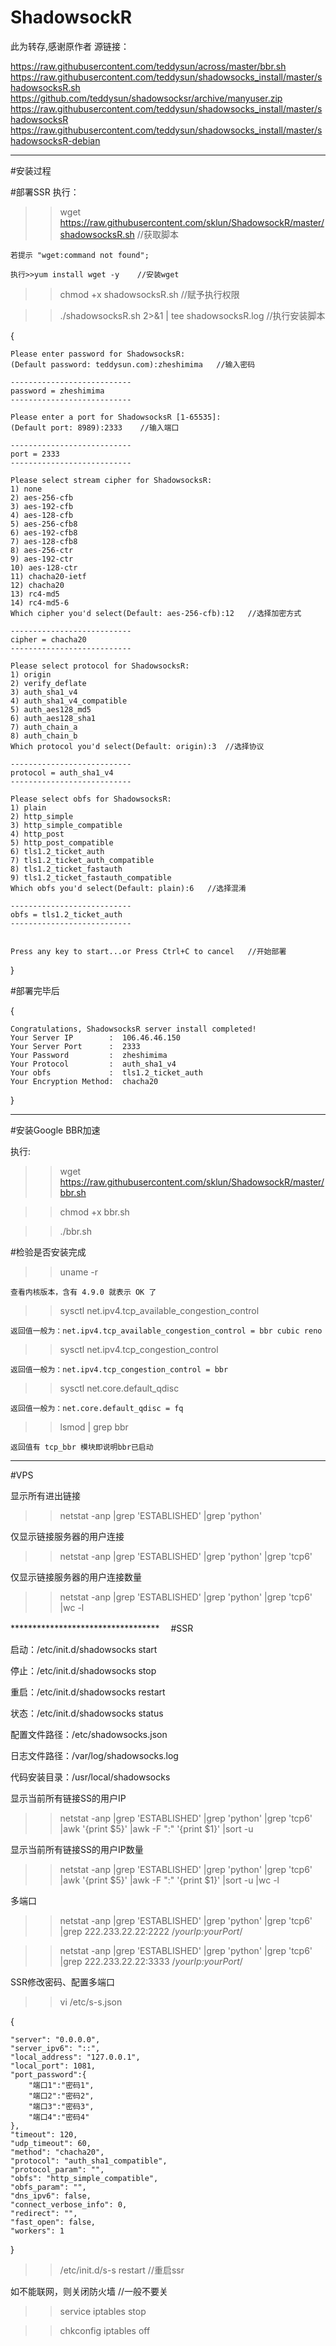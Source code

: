 # ShadowsockR
此为转存,感谢原作者
源链接：

https://raw.githubusercontent.com/teddysun/across/master/bbr.sh
https://raw.githubusercontent.com/teddysun/shadowsocks_install/master/shadowsocksR.sh
https://github.com/teddysun/shadowsocksr/archive/manyuser.zip
https://raw.githubusercontent.com/teddysun/shadowsocks_install/master/shadowsocksR
https://raw.githubusercontent.com/teddysun/shadowsocks_install/master/shadowsocksR-debian

**********************************

#安装过程

#部署SSR
执行：

>>wget https://raw.githubusercontent.com/sklun/ShadowsockR/master/shadowsocksR.sh    //获取脚本 
    
	若提示 "wget:command not found";

	执行>>yum install wget -y    //安装wget

>>chmod +x shadowsocksR.sh    //赋予执行权限

>>./shadowsocksR.sh 2>&1 | tee shadowsocksR.log    //执行安装脚本

{

	Please enter password for ShadowsocksR:
	(Default password: teddysun.com):zheshimima   //输入密码

    ---------------------------
    password = zheshimima
    ---------------------------

    Please enter a port for ShadowsocksR [1-65535]:
    (Default port: 8989):2333    //输入端口

    ---------------------------
    port = 2333
    ---------------------------
    
    Please select stream cipher for ShadowsocksR:
    1) none
    2) aes-256-cfb
    3) aes-192-cfb
    4) aes-128-cfb
    5) aes-256-cfb8
    6) aes-192-cfb8
    7) aes-128-cfb8
    8) aes-256-ctr
    9) aes-192-ctr
    10) aes-128-ctr
    11) chacha20-ietf
    12) chacha20
    13) rc4-md5
    14) rc4-md5-6
    Which cipher you'd select(Default: aes-256-cfb):12   //选择加密方式

    ---------------------------
    cipher = chacha20
    ---------------------------

    Please select protocol for ShadowsocksR:
    1) origin
    2) verify_deflate
    3) auth_sha1_v4
    4) auth_sha1_v4_compatible
    5) auth_aes128_md5
    6) auth_aes128_sha1
    7) auth_chain_a
    8) auth_chain_b
    Which protocol you'd select(Default: origin):3  //选择协议

    ---------------------------
    protocol = auth_sha1_v4
    ---------------------------

    Please select obfs for ShadowsocksR:
    1) plain
    2) http_simple
    3) http_simple_compatible
    4) http_post
    5) http_post_compatible
    6) tls1.2_ticket_auth
    7) tls1.2_ticket_auth_compatible
    8) tls1.2_ticket_fastauth
    9) tls1.2_ticket_fastauth_compatible
    Which obfs you'd select(Default: plain):6   //选择混淆

    ---------------------------
    obfs = tls1.2_ticket_auth
    ---------------------------


    Press any key to start...or Press Ctrl+C to cancel   //开始部署
}

#部署完毕后

{

	Congratulations, ShadowsocksR server install completed!
    Your Server IP        :  106.46.46.150 
    Your Server Port      :  2333 
    Your Password         :  zheshimima 
    Your Protocol         :  auth_sha1_v4 
    Your obfs             :  tls1.2_ticket_auth 
    Your Encryption Method:  chacha20 
}

**********************************
#安装Google BBR加速

执行:

>>wget https://raw.githubusercontent.com/sklun/ShadowsockR/master/bbr.sh

>>chmod +x bbr.sh

>>./bbr.sh

#检验是否安装完成

>>uname -r

	查看内核版本，含有 4.9.0 就表示 OK 了

>>sysctl net.ipv4.tcp_available_congestion_control

	返回值一般为：net.ipv4.tcp_available_congestion_control = bbr cubic reno

>>sysctl net.ipv4.tcp_congestion_control

	返回值一般为：net.ipv4.tcp_congestion_control = bbr

>>sysctl net.core.default_qdisc

	返回值一般为：net.core.default_qdisc = fq

>>lsmod | grep bbr

	返回值有 tcp_bbr 模块即说明bbr已启动

**********************************
#VPS

显示所有进出链接
>>netstat -anp |grep 'ESTABLISHED' |grep 'python'

仅显示链接服务器的用户连接 
>>netstat -anp |grep 'ESTABLISHED' |grep 'python' |grep 'tcp6'

仅显示链接服务器的用户连接数量
>>netstat -anp |grep 'ESTABLISHED' |grep 'python' |grep 'tcp6' |wc -l

**********************************　
#SSR 

启动：/etc/init.d/shadowsocks start

停止：/etc/init.d/shadowsocks stop

重启：/etc/init.d/shadowsocks restart

状态：/etc/init.d/shadowsocks status

配置文件路径：/etc/shadowsocks.json

日志文件路径：/var/log/shadowsocks.log

代码安装目录：/usr/local/shadowsocks

显示当前所有链接SS的用户IP

>>netstat -anp |grep 'ESTABLISHED' |grep 'python' |grep 'tcp6' |awk '{print $5}' |awk -F ":" '{print $1}' |sort -u

显示当前所有链接SS的用户IP数量

>>netstat -anp |grep 'ESTABLISHED' |grep 'python' |grep 'tcp6' |awk '{print $5}' |awk -F ":" '{print $1}' |sort -u |wc -l

多端口

>>netstat -anp |grep 'ESTABLISHED' |grep 'python' |grep 'tcp6' |grep 222.233.22.22:2222  /*yourIp:yourPort*/

>>netstat -anp |grep 'ESTABLISHED' |grep 'python' |grep 'tcp6' |grep 222.233.22.22:3333  /*yourIp:yourPort*/

SSR修改密码、配置多端口

>>vi /etc/s-s.json

{
    
	"server": "0.0.0.0",    
    "server_ipv6": "::",
    "local_address": "127.0.0.1",
    "local_port": 1081,
    "port_password":{
        "端口1":"密码1",
        "端口2":"密码2",
        "端口3":"密码3",
        "端口4":"密码4"
    },
    "timeout": 120,
    "udp_timeout": 60,
    "method": "chacha20",
    "protocol": "auth_sha1_compatible",
    "protocol_param": "",
    "obfs": "http_simple_compatible",
    "obfs_param": "",
    "dns_ipv6": false,
    "connect_verbose_info": 0,
    "redirect": "",
    "fast_open": false,
    "workers": 1
}    

>>/etc/init.d/s-s restart    //重启ssr

如不能联网，则关闭防火墙    //一般不要关

>>service iptables stop
    
>>chkconfig iptables off 
 
